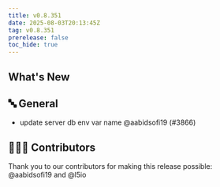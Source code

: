 ```yaml
---
title: v0.8.351
date: 2025-08-03T20:13:45Z
tag: v0.8.351
prerelease: false
toc_hide: true
---
```


## What's New
## 🔤 General
- update server db env var name @aabidsofi19 (#3866)

## 👨🏽‍💻 Contributors

Thank you to our contributors for making this release possible:
@aabidsofi19 and @l5io

